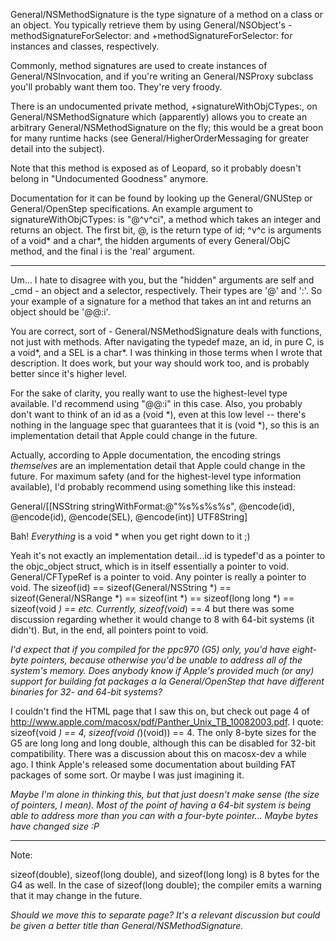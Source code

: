 

General/NSMethodSignature is the type signature of a method on a class or an object. You typically retrieve them by using General/NSObject's -methodSignatureForSelector: and +methodSignatureForSelector: for instances and classes, respectively.

Commonly, method signatures are used to create instances of General/NSInvocation, and if you're writing an General/NSProxy subclass you'll probably want them too. They're very froody.

There is an undocumented private method, +signatureWithObjCTypes:, on General/NSMethodSignature which (apparently) allows you to create an arbitrary General/NSMethodSignature on the fly; this would be a great boon for many runtime hacks (see General/HigherOrderMessaging for greater detail into the subject).

Note that this method is exposed as of Leopard, so it probably doesn't belong in "Undocumented Goodness" anymore.

Documentation for it can be found by looking up the General/GNUStep or General/OpenStep specifications. An example argument to signatureWithObjCTypes: is "@^v^ci", a method which takes an integer and returns an object. The first bit, @, is the return type of id; ^v^c is arguments of a void* and a char*, the hidden arguments of every General/ObjC method, and the final i is the 'real' argument.

----

Um... I hate to disagree with you, but the "hidden" arguments are self and _cmd - an object and a selector, respectively. Their types are '@' and ':'. So your example of a signature for a method that takes an int and returns an object should be '@@:i'.

You are correct, sort of - General/NSMethodSignature deals with functions, not just with methods. After navigating the typedef maze, an id, in pure C, is a void*, and a SEL is a char*. I was thinking in those terms when I wrote that description. It does work, but your way should work too, and is probably better since it's higher level.

For the sake of clarity, you really want to use the highest-level type available. I'd recommend using "@@:i" in this case. Also, you probably don't want to think of an id as a (void *), even at this low level -- there's nothing in the language spec that guarantees that it is (void *), so this is an implementation detail that Apple could change in the future.

Actually, according to Apple documentation, the encoding strings *themselves* are an implementation detail that Apple could change in the future. For maximum safety (and for the highest-level type information available), I'd probably recommend using something like this instead:

General/[[NSString stringWithFormat:@"%s%s%s%s", @encode(id), @encode(id), @encode(SEL), @encode(int)] UTF8String]

Bah! *Everything* is a void * when you get right down to it ;)

Yeah it's not exactly an implementation detail...id is typedef'd as a pointer to the objc_object struct, which is in itself essentially a pointer to void. General/CFTypeRef is a pointer to void. Any pointer is really a pointer to void. The sizeof(id) == sizeof(General/NSString *) == sizeof(General/NSRange *) == sizeof(int *) == sizeof(long long *) == sizeof(void *) == etc. Currently, sizeof(void*) == 4 but there was some discussion regarding whether it would change to 8 with 64-bit systems (it didn't). But, in the end, all pointers point to void.

*I'd expect that if you compiled for the ppc970 (G5) only, you'd have eight-byte pointers, because otherwise you'd be unable to address all of the system's memory. Does anybody know if Apple's provided much (or any) support for building fat packages a la General/OpenStep that have different binaries for 32- and 64-bit systems?*

I couldn't find the HTML page that I saw this on, but check out page 4 of http://www.apple.com/macosx/pdf/Panther_Unix_TB_10082003.pdf. I quote:     sizeof(void *) == 4, sizeof(void (*)(void)) == 4. The only 8-byte sizes for the G5 are     long long and     long double, although this can be disabled for 32-bit compatibility. There was a discussion about this on macosx-dev a while ago. I think Apple's released some documentation about building FAT packages of some sort. Or maybe I was just imagining it.

*Maybe I'm alone in thinking this, but that just doesn't make sense (the size of pointers, I mean). Most of the point of having a 64-bit system is being able to address more than you can with a four-byte pointer... Maybe bytes have changed size :P*

----
Note:

sizeof(double), sizeof(long double), and sizeof(long long) is 8 bytes for the G4 as well. In the case of sizeof(long double); the compiler emits a warning that it may change in the future.

*Should we move this to separate page? It's a relevant discussion but could be given a better title than General/NSMethodSignature.*